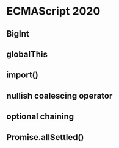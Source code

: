 # ECMAScript 2020

## BigInt

## globalThis

## import()

## nullish coalescing operator

## optional chaining

## Promise.allSettled()
